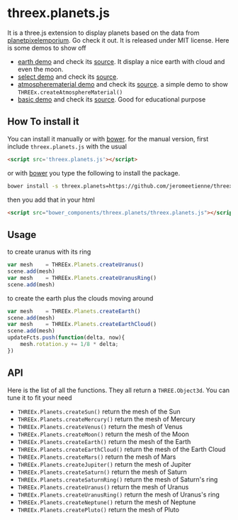 threex.planets.js
=================

It is a three.js extension to display planets
based on the data from [planetpixelemporium](http://planetpixelemporium.com/).
Go check it out.
It is released under MIT license.
Here is some demos to show off

* [earth demo](http://jeromeetienne.github.io/threex.planets/examples/earth.html)
and check its 
[source](https://github.com/jeromeetienne/threex.planets/blob/master/examples/earth.html).
It display a nice earth with cloud and even the moon.
* [select demo](http://jeromeetienne.github.io/threex.planets/examples/select.html)
and check its 
[source](https://github.com/jeromeetienne/threex.planets/blob/master/examples/select.html).
* [atmospherematerial demo](http://jeromeetienne.github.io/threex.planets/examples/atmosphere.html)
and check its 
[source](https://github.com/jeromeetienne/threex.planets/blob/master/examples/atmosphere.html). a simple demo to show ```THREEx.createAtmosphereMaterial()```
* [basic demo](http://jeromeetienne.github.io/threex.planets/examples/basic.html)
and check its 
[source](https://github.com/jeromeetienne/threex.planets/blob/master/examples/basic.html).
Good for educational purpose

## How To install it

You can install it manually or with
[bower](http://bower.io/).
for the manual version, first include ```threex.planets.js``` with the usual

```html
<script src='threex.planets.js'></script>
```

or with
[bower](http://bower.io/) 
you type the following to install the package.

```bash
bower install -s threex.planets=https://github.com/jeromeetienne/threex.planets/archive/master.zip
```

then you add that in your html

```html
<script src="bower_components/threex.planets/threex.planets.js"></script>
```


## Usage

to create uranus with its ring

```javascript
var mesh	= THREEx.Planets.createUranus()
scene.add(mesh)
var mesh	= THREEx.Planets.createUranusRing()
scene.add(mesh)
```

to create the earth plus the clouds moving around

```javascript
var mesh	= THREEx.Planets.createEarth()
scene.add(mesh)
var mesh	= THREEx.Planets.createEarthCloud()
scene.add(mesh)
updateFcts.push(function(delta, now){
	mesh.rotation.y += 1/8 * delta;		
})
```

## API

Here is the list of all the functions.
They all return a ```THREE.Object3d```. 
You can tune it to fit your need

* ```THREEx.Planets.createSun()``` return the mesh of the Sun
* ```THREEx.Planets.createMercury()``` return the mesh of Mercury
* ```THREEx.Planets.createVenus()``` return the mesh of Venus
* ```THREEx.Planets.createMoon()``` return the mesh of the Moon
* ```THREEx.Planets.createEarth()``` return the mesh of the Earth
* ```THREEx.Planets.createEarthCloud()``` return the mesh of the Earth Cloud
* ```THREEx.Planets.createMars()``` return the mesh of Mars
* ```THREEx.Planets.createJupiter()``` return the mesh of Jupiter
* ```THREEx.Planets.createSaturn()``` return the mesh of Saturn
* ```THREEx.Planets.createSaturnRing()``` return the mesh of Saturn's ring
* ```THREEx.Planets.createUranus()``` return the mesh of Uranus
* ```THREEx.Planets.createUranusRing()``` return the mesh of Uranus's ring
* ```THREEx.Planets.createNeptune()``` return the mesh of Neptune
* ```THREEx.Planets.createPluto()``` return the mesh of Pluto
	
	